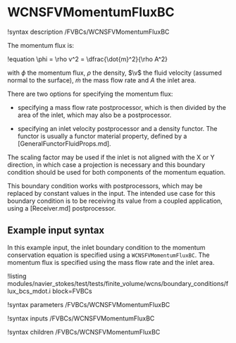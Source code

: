 # WCNSFVMomentumFluxBC

!syntax description /FVBCs/WCNSFVMomentumFluxBC

The momentum flux is:

!equation
\phi = \rho v^2 = \dfrac{\dot{m}^2}{\rho A^2}

with $\phi$ the momentum flux, $\rho$ the density, $\v$ the fluid velocity (assumed normal to the surface),
$\dot{m}$ the mass flow rate and $A$ the inlet area.

There are two options for specifying the momentum flux:

- specifying a mass flow rate postprocessor, which is then divided by the area of the inlet,
  which may also be a postprocessor.

- specifying an inlet velocity postprocessor and a density functor. The functor is
  usually a functor material property, defined by a [GeneralFunctorFluidProps.md].


The scaling factor may be used if the inlet is not aligned with the X or Y direction,
in which case a projection is necessary and this boundary condition should be used for
both components of the momentum equation.

This boundary condition works with postprocessors, which may be replaced by constant
values in the input. The intended use case for this boundary condition is to be receiving its value from
a coupled application, using a [Receiver.md] postprocessor.

## Example input syntax

In this example input, the inlet boundary condition to the momentum conservation equation is
specified using a `WCNSFVMomentumFluxBC`. The momentum flux is specified using the mass flow rate
and the inlet area.

!listing modules/navier_stokes/test/tests/finite_volume/wcns/boundary_conditions/flux_bcs_mdot.i block=FVBCs

!syntax parameters /FVBCs/WCNSFVMomentumFluxBC

!syntax inputs /FVBCs/WCNSFVMomentumFluxBC

!syntax children /FVBCs/WCNSFVMomentumFluxBC
